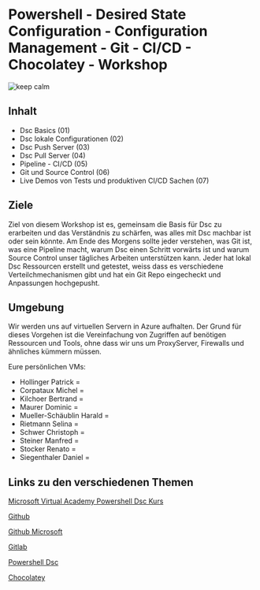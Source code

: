 # Powershell - Desired State Configuration - Configuration Management - Git - CI/CD - Chocolatey - Workshop

![keep calm](https://i-technet.sec.s-msft.com/ru-ru/windowsserver/dn960146.01(ru-ru,MSDN.10).png)

## Inhalt
- Dsc Basics (01)
- Dsc lokale Configurationen (02)
- Dsc Push Server (03)
- Dsc Pull Server (04)
- Pipeline - CI/CD (05)
- Git und Source Control (06)
- Live Demos von Tests und produktiven CI/CD Sachen (07)

## Ziele
Ziel von diesem Workshop ist es, gemeinsam die Basis für Dsc zu erarbeiten und das Verständnis zu schärfen, was alles mit Dsc machbar ist oder sein könnte.
Am Ende des Morgens sollte jeder verstehen, was Git ist, was eine Pipeline macht, warum Dsc einen Schritt vorwärts ist und warum Source Control unser tägliches Arbeiten unterstützen kann.
Jeder hat lokal Dsc Ressourcen erstellt und getestet, weiss dass es verschiedene Verteilchmechanismen gibt und hat ein Git Repo eingecheckt und Anpassungen hochgepusht.

## Umgebung
Wir werden uns auf virtuellen Servern in Azure aufhalten. Der Grund für dieses Vorgehen ist die Vereinfachung von Zugriffen auf benötigen Ressourcen und Tools, ohne dass wir uns um ProxyServer, Firewalls und ähnliches kümmern müssen. 

Eure persönlichen VMs:
- Hollinger Patrick = 
- Corpataux Michel = 
- Kilchoer Bertrand = 
- Maurer Dominic = 
- Mueller-Schäublin Harald = 
- Rietmann Selina = 
- Schwer Christoph = 
- Steiner Manfred = 
- Stocker Renato = 
- Siegenthaler Daniel = 

## Links zu den verschiedenen Themen

[Microsoft Virtual Academy Powershell Dsc Kurs](https://mva.microsoft.com/en-US/training-courses/getting-started-with-power-shell-desired-state-configuration-dsc-8672?l=ZwHuclG1_2504984382)

[Github](https://github.com/)

[Github Microsoft](https://github.com/Microsoft)

[Gitlab](https://about.gitlab.com/)

[Powershell Dsc](https://msdn.microsoft.com/en-us/PowerShell/dsc/overview)

[Chocolatey](https://chocolatey.org/)